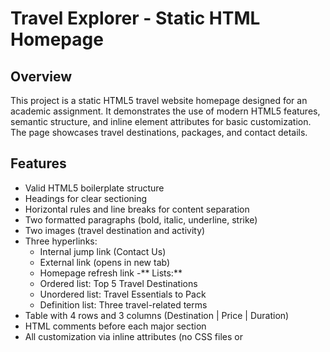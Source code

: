 # Travel Explorer - Static HTML Homepage

## Overview
This project is a static HTML5 travel website homepage designed for an academic assignment. It demonstrates the use of modern HTML5 features, semantic structure, and inline element attributes for basic customization. The page showcases travel destinations, packages, and contact details.

## Features
- Valid HTML5 boilerplate structure
- Headings for clear sectioning
- Horizontal rules and line breaks for content separation
- Two formatted paragraphs (bold, italic, underline, strike)
- Two images (travel destination and activity)
- Three hyperlinks:
  - Internal jump link (Contact Us)
  - External link (opens in new tab)
  - Homepage refresh link
-** Lists:**
  - Ordered list: Top 5 Travel Destinations
  - Unordered list: Travel Essentials to Pack
  - Definition list: Three travel-related terms
- Table with 4 rows and 3 columns (Destination | Price | Duration)
- HTML comments before each major section
- All customization via inline attributes (no CSS files or <style> tags)





## Customization
- All visual styles are applied using inline `style` attributes on HTML elements.
- To change colors, spacing, or fonts, edit the relevant inline attributes in the HTML file.

## Credits
- Unsplash images used for travel destination and activity
- External link: Lonely Planet travel guide


- Created by Ayush for assignment purposes


